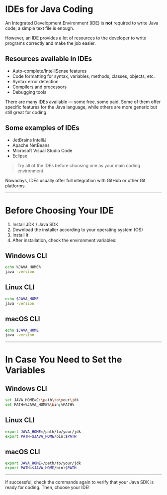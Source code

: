 # IDEs for Java Coding

An Integrated Development Environment (IDE) is **not** required to write Java code; a simple text file is enough.

However, an IDE provides a lot of resources to the developer to write programs correctly and make the job easier.

## Resources available in IDEs

- Auto-complete/IntelliSense features
- Code formatting for syntax, variables, methods, classes, objects, etc.
- Syntax error detection
- Compilers and processors
- Debugging tools

There are many IDEs available — some free, some paid. Some of them offer specific features for the Java language, while others are more generic but still great for coding.

## Some examples of IDEs

- JetBrains IntelliJ
- Apache NetBeans
- Microsoft Visual Studio Code
- Eclipse

> Try all of the IDEs before choosing one as your main coding environment.

Nowadays, IDEs usually offer full integration with GitHub or other Git platforms.

---

# Before Choosing Your IDE

1. Install JDK / Java SDK
2. Download the installer according to your operating system (OS)
3. Install it
4. After installation, check the environment variables:

## Windows CLI

```bash
echo %JAVA_HOME%
java -version
```

## Linux CLI

```bash
echo $JAVA_HOME
java -version
```

## macOS CLI

```bash
echo $JAVA_HOME
java -version
```

---

# In Case You Need to Set the Variables

## Windows CLI

```bash
set JAVA_HOME=C:\path\to\your\jdk
set PATH=%JAVA_HOME%\bin;%PATH%
```

## Linux CLI

```bash
export JAVA_HOME=/path/to/your/jdk
export PATH=$JAVA_HOME/bin:$PATH
```

## macOS CLI

```bash
export JAVA_HOME=/path/to/your/jdk
export PATH=$JAVA_HOME/bin:$PATH
```

---

If successful, check the commands again to verify that your Java SDK is ready for coding. Then, choose your IDE!
